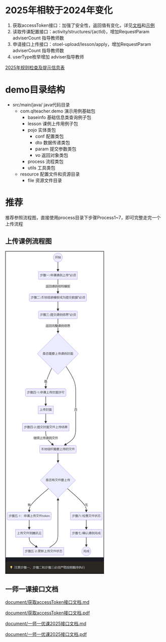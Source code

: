 # 2025年相较于2024年变化

1. 获取accessToken接口：加强了安全性，返回值有变化，详见[文档](./document/%E8%8E%B7%E5%8F%96accessToken%E6%8E%A5%E5%8F%A3%E6%96%87%E6%A1%A3.md)和[示例](./src/main/java/com/qlteacher/demo/AccessTokenDemo.java)
2. 读取传课配置接口：activity/structures/{actId}，增加RequestParam adviserCount 指导教师数
3. 申请接口上传接口：otoel-upload/lesson/apply，增加RequestParam adviserCount 指导教师数
4. userType枚举增加 adviser指导教师

[2025年规则检查及提示信息表](document/2025regular.md)

# demo目录结构

- src/main/java/ java代码目录
    - com.qlteacher.demo 演示用例基础包
        - baseinfo 基础信息类查询例子包
        - lesson 课例上传用例子包
        - pojo 实体类包
            - conf 配置类包
            - dto 数据传递类包
            - param 提交参数类包
            - vo 返回对象类包
        - process 流程类包
        - utils 工具类包
    - resource 配置文件和资源目录
        - file 资源文件目录

# 推荐

推荐参照流程图，直接使用process目录下步骤Process1~7，即可完整走完一个上传流程

## 上传课例流程图

![](document/upload_lesson_flow.png)

## 一师一课接口文档

[document/获取accessToken接口文档.md](./document/%E8%8E%B7%E5%8F%96accessToken%E6%8E%A5%E5%8F%A3%E6%96%87%E6%A1%A3.md)

[document/获取accessToken接口文档.pdf](./document/获取accesstoken接口文档.pdf)

[document/一师一优课2025接口文档.md](./document/%E4%B8%80%E5%B8%88%E4%B8%80%E4%BC%98%E8%AF%BE2025%E6%8E%A5%E5%8F%A3%E6%96%87%E6%A1%A3.md)

[document/一师一优课2025接口文档.pdf](./document/一师一优课2025接口文档.pdf)
